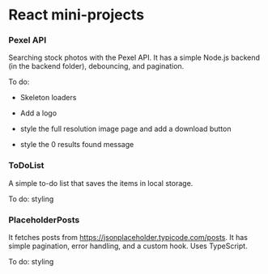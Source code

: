 # React mini-projects

### Pexel API

Searching stock photos with the Pexel API. It has a simple Node.js backend (in the backend folder), debouncing, and pagination.

To do:

* Skeleton loaders

* Add a logo

* style the full resolution image page and add a download button

* style the 0 results found message

### ToDoList

A simple to-do list that saves the items in local storage.

To do: styling

### PlaceholderPosts

It fetches posts from https://jsonplaceholder.typicode.com/posts. It has simple pagination, error handling, and a custom hook. Uses TypeScript.

To do: styling